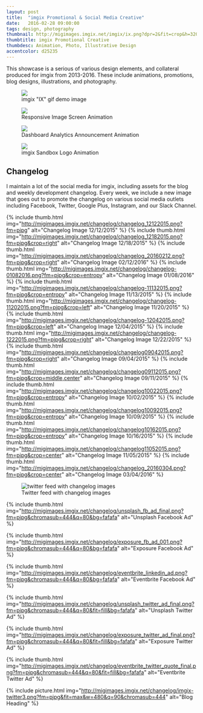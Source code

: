 ```yaml
---
layout: post
title:  "imgix Promotional & Social Media Creative"
date:   2016-02-28 09:00:00
tags: design, photography
thumbnail: http://migimages.imgix.net/imgix/ix.png?dpr=2&fit=crop&h=320&w=320&fm=png8&pad=8&bg=fff&pad=8&bg=fff
thumbtitle: imgix Promotional Creative
thumbdesc: Animation, Photo, Illustrative Design
accentcolor: d25235
---
```


<section>
<p>This showcase is a serious of various design elements, and collateral produced for imgix from 2013-2016. These include animations, promotions, blog designs, illustrations, and photography. </p>
<figure>
<img src="http://migimages.imgix.net/gif/ixani.gif">
<figcaption>
	imgix "IX" gif demo image
</figcaption>
</figure>
<figure>
<img src="http://migimages.imgix.net/gif/screens.gif">
<figcaption>
	Responsive Image Screen Animation
</figcaption>
</figure>
<figure>
<img src="http://migimages.imgix.net/gif/dashboard.gif">
<figcaption>
	Dashboard Analytics Announcement Animation
</figcaption>
</figure>
<figure>
<img src="http://migimages.imgix.net/gif/sandbox.gif">
<figcaption>
	imgix Sandbox Logo Animation
</figcaption>
</figure>
<h2>Changelog</h2>
<p>I maintain a lot of the social media for imgix, including assets for the blog and weekly development changelog. Every week, we include a new image that goes out to promote the changelog on various social media outlets including Facebook, Twitter, Google Plus, Instagram, and our Slack Channel.</p>

</section>


<section class="thumblist">



{% include thumb.html img="http://migimages.imgix.net/changelog/changelog_12122015.png?fm=pjpg" alt="Changelog Image 12/12/2015" %}
{% include thumb.html img="http://migimages.imgix.net/changelog/changelog_12182015.png?fm=pjpg&crop=right" alt="Changelog Image 12/18/2015" %}
{% include thumb.html img="http://migimages.imgix.net/changelog/changelog_20160212.png?fm=pjpg&crop=right" alt="Changelog Image 02/12/2016" %}
{% include thumb.html img="http://migimages.imgix.net/changelog/changelog-01082016.png?fm=pjpg&crop=entropy" alt="Changelog Image 01/08/2016" %}
{% include thumb.html img="http://migimages.imgix.net/changelog/changelog-11132015.png?fm=pjpg&crop=entropy" alt="Changelog Image 11/13/2015" %}
{% include thumb.html img="http://migimages.imgix.net/changelog/changelog-11202015.png?fm=pjpg&crop=left" alt="Changelog Image 11/20/2015" %}
{% include thumb.html img="http://migimages.imgix.net/changelog/changelog-12042015.png?fm=pjpg&crop=left" alt="Changelog Image 12/04/2015" %}
{% include thumb.html img="http://migimages.imgix.net/changelog/changelog-1222015.png?fm=pjpg&crop=right" alt="Changelog Image 12/22/2015" %}
{% include thumb.html img="http://migimages.imgix.net/changelog/changelog09042015.png?fm=pjpg&crop=right" alt="Changelog Image 09/04/2015" %}
{% include thumb.html img="http://migimages.imgix.net/changelog/changelog09112015.png?fm=pjpg&crop=middle,center" alt="Changelog Image 09/11/2015" %}
{% include thumb.html img="http://migimages.imgix.net/changelog/changelog10022015.png?fm=pjpg&crop=entropy" alt="Changelog Image 10/02/2015" %}
{% include thumb.html img="http://migimages.imgix.net/changelog/changelog10092015.png?fm=pjpg&crop=entropy" alt="Changelog Image 10/09/2015" %}
{% include thumb.html img="http://migimages.imgix.net/changelog/changelog10162015.png?fm=pjpg&crop=entropy" alt="Changelog Image 10/16/2015" %}
{% include thumb.html img="http://migimages.imgix.net/changelog/changelog11052015.png?fm=pjpg&crop=center" alt="Changelog Image 11/05/2015" %}
{% include thumb.html img="http://migimages.imgix.net/changelog/changelog_20160304.png?fm=pjpg&crop=center" alt="Changelog Image 03/04/2016" %}


</section>



<section>
	<figure>
	<img src="http://migimages.imgix.net/changelog/imgix-twitter.jpg?fm=pjpg&fit=max&w=480&q=90&chromasub=444" alt="twitter feed with changelog images">
	<figcaption>
	Twitter feed with changelog images
</figcaption>
</figure>
	
</section>


<section class="thumblist">

{% include thumb.html img="http://migimages.imgix.net/changelog/unsplash_fb_ad_final.png?fm=pjpg&chromasub=444&q=80&bg=fafafa" alt="Unsplash Facebook Ad" %}


{% include thumb.html img="http://migimages.imgix.net/changelog/exposure_fb_ad_001.png?fm=pjpg&chromasub=444&q=80&bg=fafafa" alt="Exposure Facebook Ad" %}

{% include thumb.html img="http://migimages.imgix.net/changelog/eventbrite_linkedin_ad.png?fm=pjpg&chromasub=444&q=80&bg=fafafa" alt="Eventbrite Facebook Ad" %}

{% include thumb.html img="http://migimages.imgix.net/changelog/unsplash_twitter_ad_final.png?fm=pjpg&chromasub=444&q=80&fit=fill&bg=fafafa" alt="Unsplash Twitter Ad" %}


{% include thumb.html img="http://migimages.imgix.net/changelog/exposure_twitter_ad_final.png?fm=pjpg&chromasub=444&q=80&fit=fill&bg=fafafa" alt="Exposure Twitter Ad" %}

{% include thumb.html img="http://migimages.imgix.net/changelog/eventbrite_twitter_quote_final.png?fm=pjpg&chromasub=444&q=80&fit=fill&bg=fafafa" alt="Eventbrite Twitter Ad" %}


</section>

{% include picture.html img="http://migimages.imgix.net/changelog/imgix-twitter3.png?fm=pjpg&fit=max&w=480&q=90&chromasub=444" alt="Blog Heading" %}
